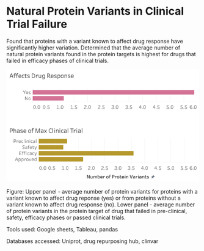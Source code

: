 # Natural Protein Variants in Clinical Trial Failure

Found that proteins with a variant known to affect drug response have significantly higher variation. Determined that the average number of natural protein variants found in the protein targets is highest for drugs that failed in efficacy phases of clinical trials. 

![](variant_averages.png)

Figure: Upper panel - average number of protein variants for proteins with a variant known to affect drug reponse (yes) or from proteins without a variant known to affect drug response (no). Lower panel - average number of protein variants in the protein target of drug that failed in pre-clinical, safety, efficacy phases or passed clinical trials. 

Tools used:
Google sheets, Tableau, pandas

Databases accessed: 
Uniprot, drug repurposing hub, clinvar


